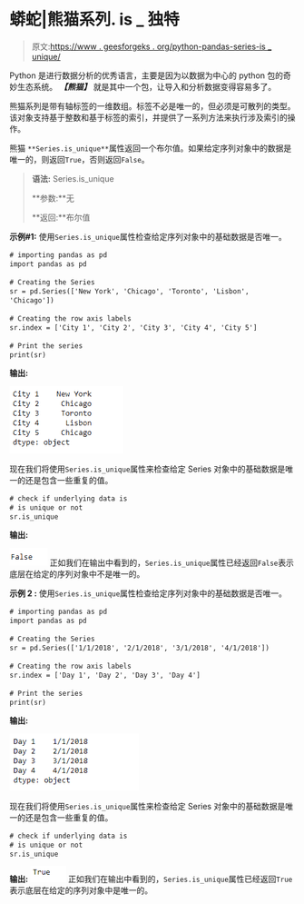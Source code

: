 # 蟒蛇|熊猫系列. is _ 独特

> 原文:[https://www . geesforgeks . org/python-pandas-series-is _ unique/](https://www.geeksforgeeks.org/python-pandas-series-is_unique/)

Python 是进行数据分析的优秀语言，主要是因为以数据为中心的 python 包的奇妙生态系统。 ***【熊猫】*** 就是其中一个包，让导入和分析数据变得容易多了。

熊猫系列是带有轴标签的一维数组。标签不必是唯一的，但必须是可散列的类型。该对象支持基于整数和基于标签的索引，并提供了一系列方法来执行涉及索引的操作。

熊猫 `**Series.is_unique**`属性返回一个布尔值。如果给定序列对象中的数据是唯一的，则返回`True`，否则返回`False`。

> **语法:** Series.is_unique
> 
> **参数:**无
> 
> **返回:**布尔值

**示例#1:** 使用`Series.is_unique`属性检查给定序列对象中的基础数据是否唯一。

```
# importing pandas as pd
import pandas as pd

# Creating the Series
sr = pd.Series(['New York', 'Chicago', 'Toronto', 'Lisbon', 'Chicago'])

# Creating the row axis labels
sr.index = ['City 1', 'City 2', 'City 3', 'City 4', 'City 5'] 

# Print the series
print(sr)
```

**输出:**

![](img/8dfa831945631ae9b42922e0966ee48c.png)

现在我们将使用`Series.is_unique`属性来检查给定 Series 对象中的基础数据是唯一的还是包含一些重复的值。

```
# check if underlying data is
# is unique or not
sr.is_unique
```

**输出:**

![](img/96e6b1374f483ec30914ba4779d7d2d7.png)
正如我们在输出中看到的，`Series.is_unique`属性已经返回`False`表示底层在给定的序列对象中不是唯一的。

**示例 2 :** 使用`Series.is_unique`属性检查给定序列对象中的基础数据是否唯一。

```
# importing pandas as pd
import pandas as pd

# Creating the Series
sr = pd.Series(['1/1/2018', '2/1/2018', '3/1/2018', '4/1/2018'])

# Creating the row axis labels
sr.index = ['Day 1', 'Day 2', 'Day 3', 'Day 4']

# Print the series
print(sr)
```

**输出:**

![](img/a519278b0c944bba68cf9df8e3566a3b.png)

现在我们将使用`Series.is_unique`属性来检查给定 Series 对象中的基础数据是唯一的还是包含一些重复的值。

```
# check if underlying data is
# is unique or not
sr.is_unique
```

**输出:**
![](img/1f254e9b60b8548f0a0aaa9c05b22ae6.png)
正如我们在输出中看到的，`Series.is_unique`属性已经返回`True`表示底层在给定的序列对象中是唯一的。